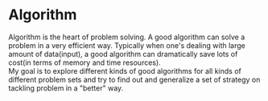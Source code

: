# Algorithm

Algorithm is the heart of problem solving. A good algorithm can solve a problem in a very efficient way. Typically when one's dealing with large amount of data(input), a good algorithm can dramatically save lots of cost(in terms of memory and time resources). 
</br>
My goal is to explore different kinds of good algorithms for all kinds of different problem sets and try to find out and generalize a set of strategy on tackling problem in a "better" way.
